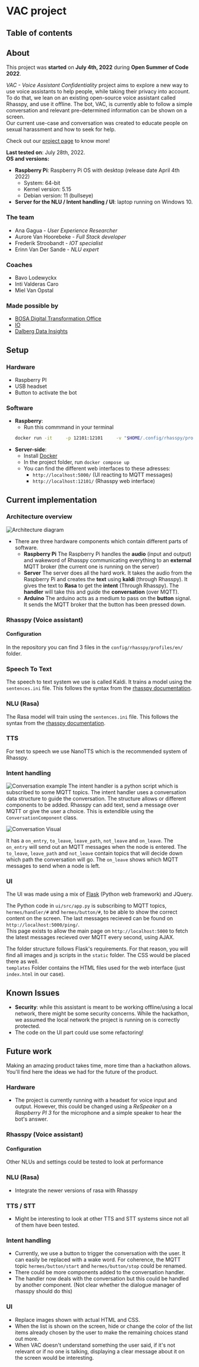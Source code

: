 # VAC project
## Table of contents

## About
This project was **started** on **July 4th, 2022** during **Open Summer of Code 2022**.  

*VAC - Voice Assistant Confidentiality* project aims to explore a new way to use voice assistants to help people, while taking their privacy into account.  
To do that, we lean on an existing open-source voice assistant called Rhasspy, and use it offline.
The bot, VAC, is currently able to follow a simple conversation and relevant pre-determined information can be shown on a screen.  
Our current use-case and conversation was created to educate people on sexual harassment and how to seek for help.

Check out our [project page](https://osoc22.github.io/project-hey-bosa/) to know more!

**Last tested on**: July 28th, 2022.  
**OS and versions:**
* **Raspberry Pi**: Raspberry Pi OS with desktop (release date April 4th 2022)
    * System: 64-bit
    * Kernel version: 5.15
    * Debian version: 11 (bullseye)
* **Server for the NLU / Intent handling / UI**: laptop running on Windows 10.


### The team
* Ana Gagua - *User Experience Researcher*
* Aurore Van Hoorebeke - *Full Stack developer*
* Frederik Stroobandt - *IOT specialist*
* Erinn Van Der Sande - *NLU expert*
### Coaches
* Bavo Lodewyckx
* Inti Valderas Caro
* Miel Van Opstal

### Made possible by
* [BOSA Digital Transformation Office](https://bosa.belgium.be/)
* [IO](https://www.iodigital.com/)
* [Dalberg Data Insights](https://dalberg.com/what-we-do/dalberg-data-insights/)
## Setup
### Hardware
* Raspberry PI
* USB headset
* Button to activate the bot
### Software
* **Raspberry**:  
    * Run this commmand in your terminal 
    ```sh
    docker run -it     -p 12101:12101     -v "$HOME/.config/rhasspy/profiles:/profiles"     --device /dev/snd     rhasspy/rhasspy     --profile en     --user-profiles /profiles^
    ```
* **Server-side**:
    * Install [Docker](https://www.docker.com/get-started/)
    * In the project folder, run `docker compose up`
    * You can find the different web interfaces to these adresses:
        * `http://localhost:5000/` (UI reacting to MQTT messages)
        * `http://localhost:12101/` (Rhasspy web interface)

## Current implementation
### Architecture overview
![Architecture diagram](documentation/architecture.drawio.svg)
* There are three hardware components which contain different parts of software.
    * **Raspberry Pi** The Raspberry Pi handles the **audio** (input and output) and wakeword of Rhasspy communicating everything to an **external** MQTT broker (the current one is running on the server)
    * **Server** The server does all the hard work. It takes the audio from the Raspberry Pi and creates the **text** using **kaldi** (through Rhasspy). It gives the text to **Rasa** to get the **intent** (Through Rhasspy). The **handler** will take this and guide the **conversation** (over MQTT).
    * **Arduino** The arduino acts as a medium to pass on the **button** signal. It sends the MQTT broker that the button has been pressed down.
### Rhasspy (Voice assistant)
#### Configuration
In the repository you can find 3 files in the 
`config/rhasspy/profiles/en/` folder.

### Speech To Text
The speech to text system we use is called Kaldi.
It trains a model using the `sentences.ini` file.
This follows the syntax from the [rhasspy documentation](https://rhasspy.readthedocs.io/en/latest/training/).

### NLU (Rasa)
The Rasa model will train using the `sentences.ini` file. 
This follows the syntax from the [rhasspy documentation](https://rhasspy.readthedocs.io/en/latest/training/).

### TTS
For text to speech we use NanoTTS which is the recommended system of Rhasspy.

### Intent handling
![Conversation example](documentation/Conversation-Example.drawio.svg)
The intent handler is a python script which is subscribed to some MQTT topics.
The intent handler uses a conversation data structure to guide the conversation.
The structure allows or different components to be added.
Rhasspy can add text, send a message over MQTT or give the user a choice.
This is extendible using the `ConversationComponent` class.

![Conversation Visual](documentation/Conversation-Visual.drawio.svg)

It has a `on_entry`, `to_leave`, `leave_path`, `not_leave` and `on_leave`.
The `on_entry` will send out an MQTT messages when the node is entered.
The `to_leave`, `leave_path` and `not_leave` contain topics that will decide down which path the conversation will go.
The `on_leave` shows which MQTT messages to send when a node is left.
### UI
The UI was made using a mix of [Flask]("https://flask.palletsprojects.com/") (Python web framework) and JQuery.  

The Python code in `ui/src/app.py` is subscribing to MQTT topics, `hermes/handler/#` and `hermes/button/#`, to be able to show the correct content on the screen.
The last messages recieved can be found on `http://localhost:5000/ping/`.  
This page exists to allow the main page on `http://localhost:5000` to fetch the latest messages recieved over MQTT every second, using AJAX.  

The folder structure follows Flask's requirements. For that reason, you will find all images and js scripts in the `static` folder. The CSS would be placed there as well.  
`templates` Folder contains the HTML files used for the web interface (just `index.html` in our case). 
## Known Issues
* **Security**: while this assistant is meant to be working offline/using a local network, there might be some security concerns. While the hackathon, we assumed the local network the project is running on is correctly protected.
* The code on the UI part could use some refactoring! 

## Future work
Making an amazing product takes time, more time than a hackathon allows.  
You'll find here the ideas we had for the future of the product.

### Hardware
* The project is currently running with a headset for voice input and output. However, this could be changed using a *ReSpeaker* on a *Raspberry PI 3* for the microphone and a simple speaker to hear the bot's answer.
### Rhasspy (Voice assistant)
#### Configuration
Other NLUs and settings could be tested to look at performance
### NLU (Rasa)
* Integrate the newer versions of rasa with Rhasspy
### TTS / STT
* Might be interesting to look at other TTS and STT systems since not all of them have been tested.
### Intent handling
* Currently, we use a button to trigger the conversation with the user. It can easily be replaced with a wake word. For coherence, the MQTT topic `hermes/button/start` and `hermes/button/stop` could be renamed.
* There could be more components added to the conversation handler.
* The handler now deals with the conversation but this could be handled by another component. (Not clear whether the dialogue manager of rhasspy should do this)
### UI
* Replace images shown with actual HTML and CSS.
* When the list is shown on the screen, hide or change the color of the list items already chosen by the user to make the remaining choices stand out more.
* When VAC doesn't understand something the user said, if it's not relevant or if no one is talking, displaying a clear message about it on the screen would be interesting.